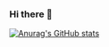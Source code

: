 ### Hi there 👋

[![Anurag's GitHub stats](https://github-readme-stats.vercel.app/api?username=ZibYang&count_private=true)](https://github.com/anuraghazra/github-readme-stats)

<!--
**ZibYang/ZibYang** is a ✨ _special_ ✨ repository because its `README.md` (this file) appears on your GitHub profile.

Here are some ideas to get you started:

- 🔭 I’m currently working on ...
- 🌱 I’m currently learning ...
- 👯 I’m looking to collaborate on ...
- 🤔 I’m looking for help with ...
- 💬 Ask me about ...
- 📫 How to reach me: ...
- 😄 Pronouns: ...
- ⚡ Fun fact: ...
-->
